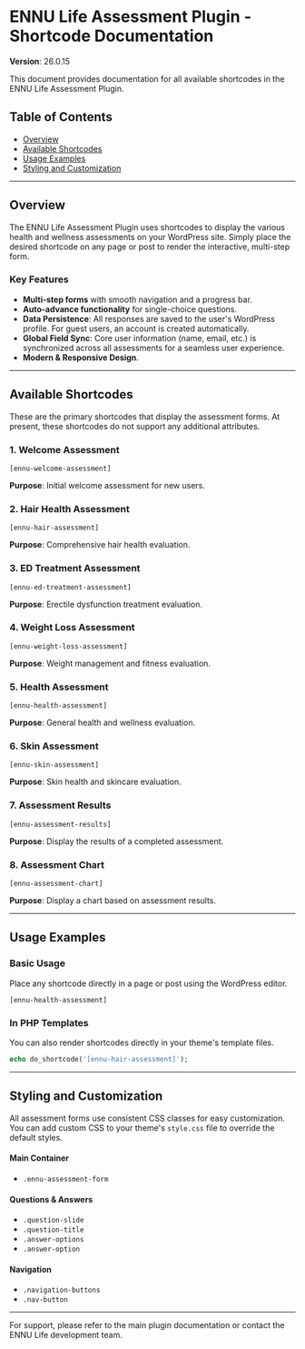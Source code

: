 # ENNU Life Assessment Plugin - Shortcode Documentation

**Version**: 26.0.15

This document provides documentation for all available shortcodes in the ENNU Life Assessment Plugin.

## Table of Contents
- [Overview](#overview)
- [Available Shortcodes](#available-shortcodes)
- [Usage Examples](#usage-examples)
- [Styling and Customization](#styling-and-customization)

---

## Overview

The ENNU Life Assessment Plugin uses shortcodes to display the various health and wellness assessments on your WordPress site. Simply place the desired shortcode on any page or post to render the interactive, multi-step form.

### Key Features
- **Multi-step forms** with smooth navigation and a progress bar.
- **Auto-advance functionality** for single-choice questions.
- **Data Persistence**: All responses are saved to the user's WordPress profile. For guest users, an account is created automatically.
- **Global Field Sync**: Core user information (name, email, etc.) is synchronized across all assessments for a seamless user experience.
- **Modern & Responsive Design**.

---

## Available Shortcodes

These are the primary shortcodes that display the assessment forms. At present, these shortcodes do not support any additional attributes.

### 1. Welcome Assessment
```
[ennu-welcome-assessment]
```
**Purpose**: Initial welcome assessment for new users.

### 2. Hair Health Assessment
```
[ennu-hair-assessment]
```
**Purpose**: Comprehensive hair health evaluation.

### 3. ED Treatment Assessment
```
[ennu-ed-treatment-assessment]
```
**Purpose**: Erectile dysfunction treatment evaluation.

### 4. Weight Loss Assessment
```
[ennu-weight-loss-assessment]
```
**Purpose**: Weight management and fitness evaluation.

### 5. Health Assessment
```
[ennu-health-assessment]
```
**Purpose**: General health and wellness evaluation.

### 6. Skin Assessment
```
[ennu-skin-assessment]
```
**Purpose**: Skin health and skincare evaluation.

### 7. Assessment Results
```
[ennu-assessment-results]
```
**Purpose**: Display the results of a completed assessment.

### 8. Assessment Chart
```
[ennu-assessment-chart]
```
**Purpose**: Display a chart based on assessment results.

---

## Usage Examples

### Basic Usage
Place any shortcode directly in a page or post using the WordPress editor.
```
[ennu-health-assessment]
```

### In PHP Templates
You can also render shortcodes directly in your theme's template files.
```php
echo do_shortcode('[ennu-hair-assessment]');
```

---

## Styling and Customization

All assessment forms use consistent CSS classes for easy customization. You can add custom CSS to your theme's `style.css` file to override the default styles.

#### Main Container
- `.ennu-assessment-form`

#### Questions & Answers
- `.question-slide`
- `.question-title`
- `.answer-options`
- `.answer-option`

#### Navigation
- `.navigation-buttons`
- `.nav-button`

---
For support, please refer to the main plugin documentation or contact the ENNU Life development team.

